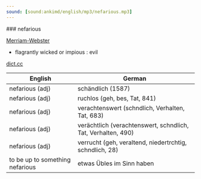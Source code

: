 ```yaml
---
sound: [sound:ankimd/english/mp3/nefarious.mp3]
---
```


\### nefarious

[Merriam-Webster](https://www.merriam-webster.com/dictionary/nefarious)

- flagrantly wicked or impious : evil

[dict.cc](https://www.dict.cc/nefarious)

| English        | German       |
| -------------- | ------------ |
| nefarious (adj) | schändlich (1587) |
| nefarious (adj) | ruchlos (geh, bes, Tat, 841) |
| nefarious (adj) | verachtenswert (schndlich, Verhalten, Tat, 683) |
| nefarious (adj) | verächtlich (verachtenswert, schndlich, Tat, Verhalten, 490) |
| nefarious (adj) | verrucht (geh, veraltend, niedertrchtig, schndlich, 28) |
| to be up to something nefarious | etwas Übles im Sinn haben |
